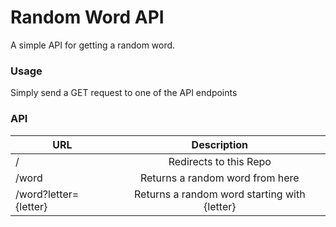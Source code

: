 # Random Word API

A simple API for getting a random word.

### Usage
Simply send a GET request to one of the API endpoints

### API

| URL           | Description                          |
| ------------- |:------------------------------------:|
| /             | Redirects to this Repo               |
| /word         | Returns a random word from here      |
| /word?letter={letter} | Returns a random word starting with {letter} |